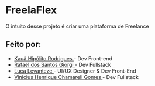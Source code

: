 # FreelaFlex
O intuito desse projeto é criar uma plataforma de Freelance

## Feito por:

* <a href="https://github.com/Kaua-programin"> Kauâ Hipólito Rodrigues </a> - Dev Front-end
* <a href="https://github.com/rafaelnator"> Rafael dos Santos Giorgi </a> - Dev Fullstack
* <a href="https://github.com/"> Luca Levanteze </a> - UI/UX Designer & Dev Front-End
* <a href="https://github.com/Vinihcgomes"> Vinicius Henrique Chamareli Gomes </a> - Dev Fullstack
